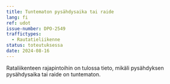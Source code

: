 ```yaml
---
title: Tuntematon pysähdysaika tai raide
lang: fi
ref: udot
issue-number: DPO-2549
traffictypes:
  - Rautatieliikenne
status: toteutuksessa
date: 2024-08-16
---
```


Rataliikenteen rajapintoihin on tulossa tieto, mikäli pysähdyksen pysähdysaika
tai raide on tuntematon.
